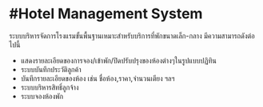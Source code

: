#Hotel Management System
=======================
ระบบบริหารจัดการโรงแรมขั้นพื้นฐานเหมาะสำหรับบริการที่พักขนาดเล็ก-กลาง
มีความสามารถดังต่อไปนี้
- แสดงรายละเอียดของการจอง/เข้าพัก/ปิดปรับปรุงของห้องต่างๆในรูปแบบปฏิทิน
- ระบบบันทึกประวัติลูกค้า
- บันทึกรายละเอียดของห้อง เช่น ชื่อห้อง,ราคา,จำนวนเตียง ฯลฯ
- ระบบบริหารสิทธิ์ลูกจ้าง
- ระบบจองห้องพัก
